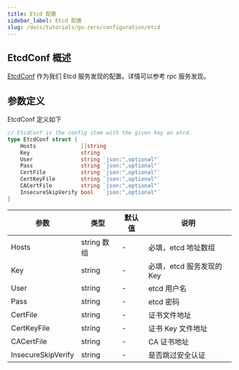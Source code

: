 ```yaml
---
title: Etcd 配置
sidebar_label: Etcd 配置
slug: /docs/tutorials/go-zero/configuration/etcd
---
```


## EtcdConf 概述

[EtcdConf](https://github.com/zeromicro/go-zero/blob/master/core/discov/config.go) 作为我们 Etcd 服务发现的配置。详情可以参考 rpc 服务发现。

## 参数定义

EtcdConf 定义如下

```go
// EtcdConf is the config item with the given key on etcd.
type EtcdConf struct {
	Hosts              []string
	Key                string
	User               string `json:",optional"`
	Pass               string `json:",optional"`
	CertFile           string `json:",optional"`
	CertKeyFile        string `json:",optional"`
	CACertFile         string `json:",optional"`
	InsecureSkipVerify bool   `json:",optional"`
}
```

| 参数               | 类型        | 默认值 | 说明                      |
| ------------------ | ----------- | ------ | ------------------------- |
| Hosts              | string 数组 | -      | 必填，etcd 地址数组       |
| Key                | string      | -      | 必填，etcd 服务发现的 Key |
| User               | string      | -      | etcd 用户名               |
| Pass               | string      | -      | etcd 密码                 |
| CertFile           | string      | -      | 证书文件地址              |
| CertKeyFile        | string      | -      | 证书 Key 文件地址         |
| CACertFile         | string      | -      | CA 证书地址               |
| InsecureSkipVerify | string      | -      | 是否跳过安全认证          |
